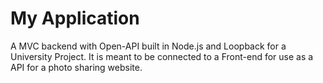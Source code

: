 # My Application

A MVC backend with Open-API built in Node.js and Loopback for a University Project. It is meant to be connected to a Front-end for use as a API for a photo sharing website. 
